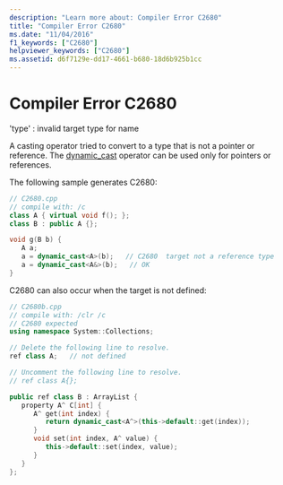 ```yaml
---
description: "Learn more about: Compiler Error C2680"
title: "Compiler Error C2680"
ms.date: "11/04/2016"
f1_keywords: ["C2680"]
helpviewer_keywords: ["C2680"]
ms.assetid: d6f7129e-dd17-4661-b680-18d6b925b1cc
---
```

# Compiler Error C2680

'type' : invalid target type for name

A casting operator tried to convert to a type that is not a pointer or reference. The [dynamic_cast](../../cpp/dynamic-cast-operator.md) operator can be used only for pointers or references.

The following sample generates C2680:

```cpp
// C2680.cpp
// compile with: /c
class A { virtual void f(); };
class B : public A {};

void g(B b) {
   A a;
   a = dynamic_cast<A>(b);   // C2680  target not a reference type
   a = dynamic_cast<A&>(b);   // OK
}
```

C2680 can also occur when the target is not defined:

```cpp
// C2680b.cpp
// compile with: /clr /c
// C2680 expected
using namespace System::Collections;

// Delete the following line to resolve.
ref class A;   // not defined

// Uncomment the following line to resolve.
// ref class A{};

public ref class B : ArrayList {
   property A^ C[int] {
      A^ get(int index) {
         return dynamic_cast<A^>(this->default::get(index));
      }
      void set(int index, A^ value) {
         this->default::set(index, value);
      }
   }
};
```
